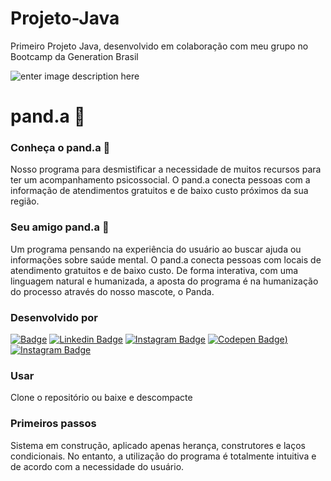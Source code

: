 # Projeto-Java
Primeiro Projeto Java, desenvolvido em colaboração com meu grupo no Bootcamp da Generation Brasil

![enter image description here](https://lh3.googleusercontent.com/ur266-rtXl3DSwgQBjcv6Djzbq4c71zR_xi-hKiY_sWhJUgNz7nSnGYlQHuJfvqpsyzKtdqcvLl7_i55iaW1LUIfCL9QH9B683mdVna4ObUyum0NzoWVSWAeik4bwygvKB77YYUQQt8T4GP3x3NbmtWVb7rjWs5VPG5dPrSa7jR-FWyac7psE54lnFD4tzU9-QxbaPvnpSUBU-oAUjhvE-ePXQfONh2IRVFExPqIDUhauhY_smHvic7LXCB1Ac40VA_2aHTWSzm6UVhCHngbc0lIiAXbgXL1iyrqSIrqdIm0YmUHa_fM7YIAeCrQUC-fsDgKgtA9kdLJxZgeC-vOv9PbiAvOxNbPq5qZXVVDjrc0FZbjB0qpcOivY8yaMrbI56t3tPO8easaK2BMnrt-amy5y3iGPRWfQBgFj2U5Rq5Zlq-AOAamGSCukSYGIUzaoGDTnSxobYMcoRs0FOUgUzwCzlxlVVuaPEsRBhSWQw_vi3tGy1kKOAkUb_oge2U6buSjrFzi3b9uHhO0skB4yJqZe9HU8pXX61GtE8LWgMjlsAVWses-amIyiiCb4jQpdd7Ph1waqdsp6H584MR77dxCIuO2dy9oBgKX4yiV-uL3QQmZbg3riYQzfS1uYX0RARWdBxbIYgPnzb1pS_x9D82j9xb58etUqC4rFLOxD2kRE_Ges7qb5Q0YjTI1xS5bKXmt3tjbuCenRurWmyORK0Mm=w900-h210-no?authuser=0)

# pand.a 🐼

### Conheça o pand.a 🐼
Nosso programa para desmistificar a necessidade de muitos recursos para ter um acompanhamento psicossocial. O pand.a conecta pessoas com a informação de atendimentos gratuitos e de baixo custo próximos da sua região.

### Seu amigo pand.a 🐼
Um programa pensando na experiência do usuário ao buscar ajuda ou informações sobre saúde mental. O pand.a conecta pessoas com locais de atendimento gratuitos e de baixo custo. 
De forma interativa, com uma linguagem natural e humanizada, a aposta do programa é na humanização do processo através do nosso mascote, o Panda.

### Desenvolvido por
[![Badge](https://img.shields.io/badge/-Ary-green?style=flat-square&labelColor=black&logo=github&logoColor=white&link=https://github.com/arydsr)](https://github.com/arydsr) [![Linkedin Badge](https://img.shields.io/badge/-Marcos-green?style=flat-square&labelColor=black&logo=github&logoColor=white&link=https://github.com/marcospaulo46)](https://github.com/marcospaulo46) [![Instagram Badge](https://img.shields.io/badge/-Flávia-green?style=flat-square&labelColor=black&logo=github&logoColor=white&link=https://github.com/flantunes)](https://github.com/flantunes) [![Codepen Badge](https://img.shields.io/badge/-Renata-green?style=flat-square&labelColor=black&logo=github&logoColor=white&link=[https://github.com/renataintec))](https://github.com/renataintec) [![Instagram Badge](https://img.shields.io/badge/-Bruno-green?style=flat-square&labelColor=black&logo=github&logoColor=white&link=https://www.instagram.com/papodedev/)](https://github.com/bbaldaia)

### Usar
Clone o repositório ou baixe e descompacte

### Primeiros passos
Sistema em construção, aplicado apenas herança, construtores e laços condicionais. No entanto, a utilização do programa é totalmente intuitiva e de acordo com a necessidade do usuário.
